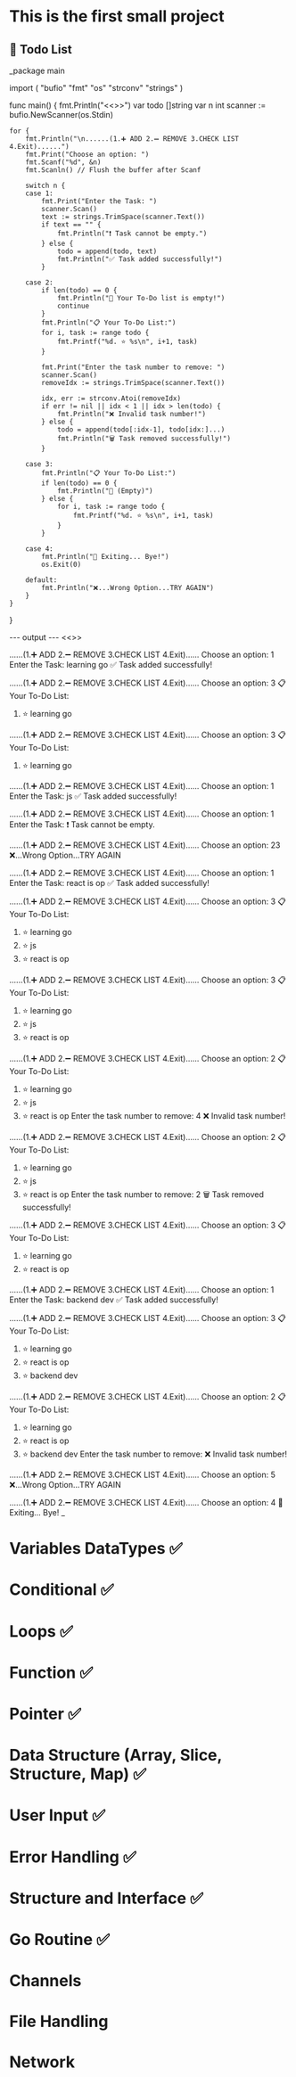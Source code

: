 <h1>This is the first small project</h1>
<h2>📃 Todo List</h2>
_package main

import (
	"bufio"
	"fmt"
	"os"
	"strconv"
	"strings"
)

func main() {
	fmt.Println("<<<TODO LIST>>>")
	var todo []string
	var n int
	scanner := bufio.NewScanner(os.Stdin)

	for {
		fmt.Println("\n......(1.➕ ADD 2.➖ REMOVE 3.CHECK LIST 4.Exit)......")
		fmt.Print("Choose an option: ")
		fmt.Scanf("%d", &n)
		fmt.Scanln() // Flush the buffer after Scanf

		switch n {
		case 1:
			fmt.Print("Enter the Task: ")
			scanner.Scan()
			text := strings.TrimSpace(scanner.Text())
			if text == "" {
				fmt.Println("❗ Task cannot be empty.")
			} else {
				todo = append(todo, text)
				fmt.Println("✅ Task added successfully!")
			}

		case 2:
			if len(todo) == 0 {
				fmt.Println("🫙 Your To-Do list is empty!")
				continue
			}
			fmt.Println("📋 Your To-Do List:")
			for i, task := range todo {
				fmt.Printf("%d. ⭐ %s\n", i+1, task)
			}

			fmt.Print("Enter the task number to remove: ")
			scanner.Scan()
			removeIdx := strings.TrimSpace(scanner.Text())

			idx, err := strconv.Atoi(removeIdx)
			if err != nil || idx < 1 || idx > len(todo) {
				fmt.Println("❌ Invalid task number!")
			} else {
				todo = append(todo[:idx-1], todo[idx:]...)
				fmt.Println("🗑️ Task removed successfully!")
			}

		case 3:
			fmt.Println("📋 Your To-Do List:")
			if len(todo) == 0 {
				fmt.Println("🫙 (Empty)")
			} else {
				for i, task := range todo {
					fmt.Printf("%d. ⭐ %s\n", i+1, task)
				}
			}

		case 4:
			fmt.Println("👋 Exiting... Bye!")
			os.Exit(0)

		default:
			fmt.Println("❌...Wrong Option...TRY AGAIN")
		}
	}
}


--- output ---
<<<TODO LIST>>>

......(1.➕ ADD 2.➖ REMOVE 3.CHECK LIST 4.Exit)......
Choose an option: 1
Enter the Task: learning go
✅ Task added successfully!

......(1.➕ ADD 2.➖ REMOVE 3.CHECK LIST 4.Exit)......
Choose an option: 3
📋 Your To-Do List:
1. ⭐ learning go

......(1.➕ ADD 2.➖ REMOVE 3.CHECK LIST 4.Exit)......
Choose an option: 3
📋 Your To-Do List:
1. ⭐ learning go

......(1.➕ ADD 2.➖ REMOVE 3.CHECK LIST 4.Exit)......
Choose an option: 1
Enter the Task: js
✅ Task added successfully!

......(1.➕ ADD 2.➖ REMOVE 3.CHECK LIST 4.Exit)......
Choose an option: 1
Enter the Task: 
❗ Task cannot be empty.

......(1.➕ ADD 2.➖ REMOVE 3.CHECK LIST 4.Exit)......
Choose an option: 23
❌...Wrong Option...TRY AGAIN

......(1.➕ ADD 2.➖ REMOVE 3.CHECK LIST 4.Exit)......
Choose an option: 1
Enter the Task: react is op
✅ Task added successfully!

......(1.➕ ADD 2.➖ REMOVE 3.CHECK LIST 4.Exit)......
Choose an option: 3
📋 Your To-Do List:
1. ⭐ learning go
2. ⭐ js
3. ⭐ react is op

......(1.➕ ADD 2.➖ REMOVE 3.CHECK LIST 4.Exit)......
Choose an option: 3
📋 Your To-Do List:
1. ⭐ learning go
2. ⭐ js
3. ⭐ react is op

......(1.➕ ADD 2.➖ REMOVE 3.CHECK LIST 4.Exit)......
Choose an option: 2
📋 Your To-Do List:
1. ⭐ learning go
2. ⭐ js
3. ⭐ react is op
Enter the task number to remove: 4
❌ Invalid task number!

......(1.➕ ADD 2.➖ REMOVE 3.CHECK LIST 4.Exit)......
Choose an option: 2
📋 Your To-Do List:
1. ⭐ learning go
2. ⭐ js
3. ⭐ react is op
Enter the task number to remove: 2
🗑️ Task removed successfully!

......(1.➕ ADD 2.➖ REMOVE 3.CHECK LIST 4.Exit)......
Choose an option: 3
📋 Your To-Do List:
1. ⭐ learning go
2. ⭐ react is op

......(1.➕ ADD 2.➖ REMOVE 3.CHECK LIST 4.Exit)......
Choose an option: 1
Enter the Task: backend dev
✅ Task added successfully!

......(1.➕ ADD 2.➖ REMOVE 3.CHECK LIST 4.Exit)......
Choose an option: 3
📋 Your To-Do List:
1. ⭐ learning go
2. ⭐ react is op
3. ⭐ backend dev

......(1.➕ ADD 2.➖ REMOVE 3.CHECK LIST 4.Exit)......
Choose an option: 2
📋 Your To-Do List:
1. ⭐ learning go
2. ⭐ react is op
3. ⭐ backend dev
Enter the task number to remove:
❌ Invalid task number!

......(1.➕ ADD 2.➖ REMOVE 3.CHECK LIST 4.Exit)......
Choose an option: 5
❌...Wrong Option...TRY AGAIN

......(1.➕ ADD 2.➖ REMOVE 3.CHECK LIST 4.Exit)......
Choose an option: 4
👋 Exiting... Bye!
_

# Variables DataTypes ✅
# Conditional ✅
# Loops ✅
# Function ✅
# Pointer ✅
# Data Structure (Array, Slice, Structure, Map) ✅
# User Input ✅
# Error Handling ✅
# Structure and Interface ✅
# Go Routine ✅
# Channels 
# File Handling
# Network

